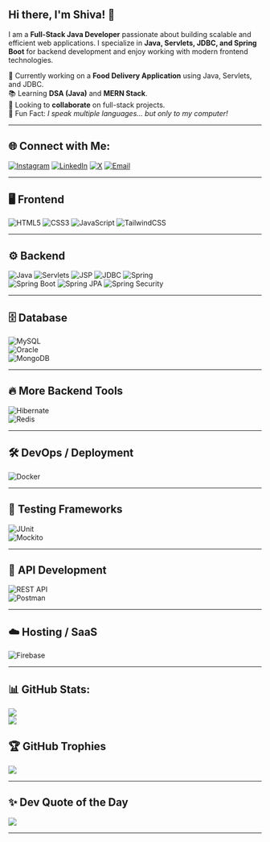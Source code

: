 ## Hi there, I'm Shiva! 👋

I am a **Full-Stack Java Developer** passionate about building scalable and efficient web applications. I specialize in **Java, Servlets, JDBC, and Spring Boot** for backend development and enjoy working with modern frontend technologies.

🚀 Currently working on a **Food Delivery Application** using Java, Servlets, and JDBC.<br/>
📚 Learning **DSA (Java)** and **MERN Stack**.<br/>
🤝 Looking to **collaborate** on full-stack projects.<br/>
💬 Fun Fact: *I speak multiple languages... but only to my computer!*

---

## 🌐 Connect with Me:
[![Instagram](https://img.shields.io/badge/Instagram-%23E4405F.svg?logo=Instagram&logoColor=white)](https://instagram.com/shiva_bugslayer) [![LinkedIn](https://img.shields.io/badge/LinkedIn-%230077B5.svg?logo=linkedin&logoColor=white)](https://linkedin.com/in/psivaiah6174) [![X](https://img.shields.io/badge/X-black.svg?logo=X&logoColor=white)](https://x.com/SHIVA6174124345) [![Email](https://img.shields.io/badge/Email-D14836?logo=gmail&logoColor=white)](mailto:psivaiah6174@gmail.com)

---

## 🖥️ Frontend
![HTML5](https://img.shields.io/badge/html5-%23E34F26.svg?style=for-the-badge&logo=html5&logoColor=white) 
![CSS3](https://img.shields.io/badge/css3-%231572B6.svg?style=for-the-badge&logo=css3&logoColor=white) 
![JavaScript](https://img.shields.io/badge/javascript-%23323330.svg?style=for-the-badge&logo=javascript&logoColor=%23F7DF1E) 
![TailwindCSS](https://img.shields.io/badge/tailwindcss-%2338B2AC.svg?style=for-the-badge&logo=tailwind-css&logoColor=white)

---

## ⚙️ Backend
![Java](https://img.shields.io/badge/java-%23ED8B00.svg?style=for-the-badge&logo=openjdk&logoColor=white) 
![Servlets](https://img.shields.io/badge/Servlets-%23007ACC.svg?style=for-the-badge) 
![JSP](https://img.shields.io/badge/JSP-%23007ACC.svg?style=for-the-badge) 
![JDBC](https://img.shields.io/badge/JDBC-%23007ACC.svg?style=for-the-badge) 
![Spring](https://img.shields.io/badge/spring-%236DB33F.svg?style=for-the-badge&logo=spring&logoColor=white)  
![Spring Boot](https://img.shields.io/badge/SpringBoot-%236DB33F.svg?style=for-the-badge) 
![Spring JPA](https://img.shields.io/badge/Spring%20JPA-%236DB33F.svg?style=for-the-badge) 
![Spring Security](https://img.shields.io/badge/Spring%20Security-%236DB33F.svg?style=for-the-badge)

---

## 🗄️ Database
![MySQL](https://img.shields.io/badge/mysql-4479A1.svg?style=for-the-badge&logo=mysql&logoColor=white)  
![Oracle](https://img.shields.io/badge/oracle-%23F80000.svg?style=for-the-badge&logo=oracle&logoColor=white)  
![MongoDB](https://img.shields.io/badge/MongoDB-%2347A248.svg?style=for-the-badge&logo=mongodb&logoColor=white)

---

## 🔥 More Backend Tools
![Hibernate](https://img.shields.io/badge/Hibernate-%23007ACC.svg?style=for-the-badge)  
![Redis](https://img.shields.io/badge/Redis-%23DC382D.svg?style=for-the-badge&logo=redis&logoColor=white)

---

## 🛠️ DevOps / Deployment
![Docker](https://img.shields.io/badge/Docker-%232496ED.svg?style=for-the-badge&logo=docker&logoColor=white)  

---

## 🧪 Testing Frameworks
![JUnit](https://img.shields.io/badge/JUnit-%2325A162.svg?style=for-the-badge&logo=junit5&logoColor=white)  
![Mockito](https://img.shields.io/badge/Mockito-%234DB33D.svg?style=for-the-badge)

---

## 📡 API Development
![REST API](https://img.shields.io/badge/REST%20API-%23007ACC.svg?style=for-the-badge)  
![Postman](https://img.shields.io/badge/Postman-%23FF6C37.svg?style=for-the-badge&logo=postman&logoColor=white)

---

## ☁️ Hosting / SaaS
![Firebase](https://img.shields.io/badge/Firebase-%23FFCA28.svg?style=for-the-badge&logo=firebase&logoColor=black)

---

## 📊 GitHub Stats:
![](https://github-readme-stats.vercel.app/api?username=SHIVA6174&theme=neon&hide_border=true&include_all_commits=true&count_private=true)  
![](https://github-readme-stats.vercel.app/api/top-langs/?username=SHIVA6174&theme=neon&hide_border=true&include_all_commits=true&count_private=true&layout=compact)

## 🏆 GitHub Trophies
![](https://github-profile-trophy.vercel.app/?username=SHIVA6174&theme=radical&no-frame=true&no-bg=true&margin-w=4)

---

## ✨ Dev Quote of the Day  
![](https://readme-typing-svg.herokuapp.com?font=Fira+Code&size=22&duration=2500&color=008080&center=true&vCenter=true&lines=Code%2C+test%2C+deploy%2C+repeat.;Keep+it+simple%2C+keep+it+fast.;Good+code+is+like+a+joke%2C+it+needs+no+explanation.;Talk+is+cheap%2C+show+me+the+code.)

---

